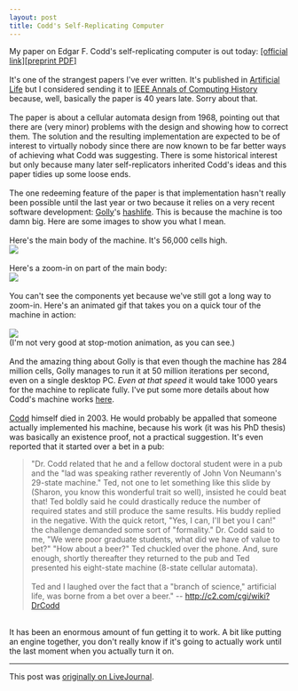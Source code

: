 ```yaml
---
layout: post
title: Codd's Self-Replicating Computer
---
```


<div class="entry-item s2-entrytext">My paper on Edgar F. Codd's self-replicating computer is out today: <a href="http://dx.doi.org/10.1162/artl.2010.16.2.16200" rel="nofollow">[official link]</a><a href="http://www.sq3.org.uk/papers/Hutton_CoddsSelfReplicatingComputer_2010.pdf" rel="nofollow">[preprint PDF]</a><br/><br/>It's one of the strangest papers I've ever written. It's published in <a href="http://www.mitpressjournals.org/loi/artl" rel="nofollow">Artificial Life</a> but I considered sending it to <a href="http://www.computer.org/portal/web/annals/home" rel="nofollow">IEEE Annals of Computing History</a> because, well, basically the paper is 40 years late. Sorry about that. <br/><br/>The paper is about a cellular automata design from 1968, pointing out that there are (very minor) problems with the design and showing how to correct them. The solution and the resulting implementation are expected to be of interest to virtually nobody since there are now known to be far better ways of achieving what Codd was suggesting. There is some historical interest but only because many later self-replicators inherited Codd's ideas and this paper tidies up some loose ends.<br/><br/>The one redeeming feature of the paper is that implementation hasn't really been possible until the last year or two because it relies on a very recent software development: <a href="http://golly.sourceforge.net" rel="nofollow">Golly</a>'s <a href="http://www.drdobbs.com/java/184406478" rel="nofollow">hashlife</a>. This is because the machine is too damn big. Here are some images to show you what I mean.<br/><br/>Here's the main body of the machine. It's 56,000 cells high.<br/><a href="http://picasaweb.google.com/lh/photo/GKXP3SYoDM97a37_Wx-aQg?feat=embedwebsite" rel="nofollow"><img src="http://lh5.ggpht.com/_L3XQL9bgmnM/S5fQjHgpyRI/AAAAAAAADW4/4-UnutjQ4NU/s288/Codd-self-rep_whole.png"/></a><br/> <br/>Here's a zoom-in on part of the main body:<br/><a href="http://picasaweb.google.com/lh/photo/0vpjpAuTqliZOCDnfxACWQ?feat=embedwebsite" rel="nofollow"><img src="http://lh3.ggpht.com/_L3XQL9bgmnM/S5fMsj-pmgI/AAAAAAAADWg/oW4wj9QQtHM/s400/Codd-self-rep_G_small.png"/></a><br/><br/>You can't see the components yet because we've still got a long way to zoom-in. Here's an animated gif that takes you on a quick tour of the machine in action:<br/><br/><a href="http://picasaweb.google.com/lh/photo/JJFrbnKCE350DHRXi9lehw?feat=embedwebsite" rel="nofollow"><img src="http://lh3.ggpht.com/_L3XQL9bgmnM/S5esPvU1lZI/AAAAAAAADWU/HfD5bzqG8nI/s800/CoddSelfRepComputer_anim.gif"/></a><br/>(I'm not very good at stop-motion animation, as you can see.)<br/><br/>And the amazing thing about Golly is that even though the machine has 284 million cells, Golly manages to run it at 50 million iterations per second, even on a single desktop PC. <i>Even at that speed</i> it would take 1000 years for the machine to replicate fully. I've put some more details about how Codd's machine works <a href="http://code.google.com/p/ruletablerepository/wiki/CoddsDesign" rel="nofollow">here</a>.<br/><br/><a href="http://en.wikipedia.org/wiki/Edgar_F._Codd" rel="nofollow">Codd</a> himself died in 2003. He would probably be appalled that someone actually implemented his machine, because his work (it was his PhD thesis) was basically an existence proof, not a practical suggestion. It's even reported that it started over a bet in a pub: <br/><blockquote>"Dr. Codd related that he and a fellow doctoral student were in a pub and the "lad was speaking rather reverently of John Von Neumann's 29-state machine." Ted, not one to let something like this slide by (Sharon, you know this wonderful trait so well), insisted he could beat that! Ted boldly said he could drastically reduce the number of required states and still produce the same results. His buddy replied in the negative. With the quick retort, "Yes, I can, I'll bet you I can!" the challenge demanded some sort of "formality." Dr. Codd said to me, "We were poor graduate students, what did we have of value to bet?" "How about a beer?" Ted chuckled over the phone. And, sure enough, shortly thereafter they returned to the pub and Ted presented his eight-state machine (8-state cellular automata).<br/><br/>Ted and I laughed over the fact that a "branch of science," artificial life, was borne from a bet over a beer." -- <a href="http://c2.com/cgi/wiki?DrCodd" rel="nofollow">http://c2.com/cgi/wiki?DrCodd</a></blockquote> <br/>It has been an enormous amount of fun getting it to work. A bit like putting an engine together, you don't really know if it's going to actually work until the last moment when you actually turn it on.</div><p><hr></p><p>This post was <a href="http://ferkeltongs.livejournal.com/30984.html">originally on LiveJournal</a>.</p>